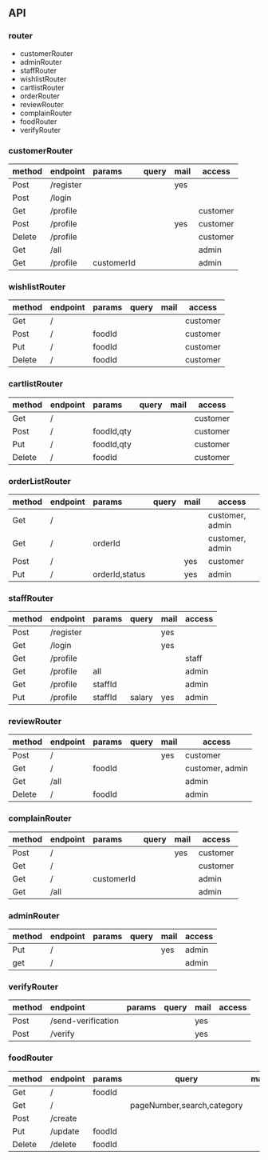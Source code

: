 ## API
### router
- customerRouter
- adminRouter
- staffRouter
- wishlistRouter
- cartlistRouter
- orderRouter
- reviewRouter
- complainRouter
- foodRouter
- verifyRouter
### customerRouter
| method | endpoint | params | query | mail|access|
| :----- | :------- | :----- | ----- | ----| -----|
| Post  | /register |        |       | yes | |
| Post  | /login    |        |       |     ||
| Get   | /profile | | | |customer|
| Post  | /profile |    |     |yes  |customer|
| Delete| /profile |  | | |customer|
| Get   | /all | | | |admin|
| Get   | /profile | customerId| | |admin|

### wishlistRouter
| method | endpoint | params | query | mail|access|
| :----- | :------- | :----- | ----- | ----|------|
| Get  | / |        |       |  | customer |
| Post  | / |  foodId      |  |  | customer |
| Put  | / |  foodId   |       |  | customer |
| Delete  | / | foodId   |       |  | customer |

### cartlistRouter
| method | endpoint | params | query | mail|access|
| :----- | :------- | :----- | ----- | ----|------|
| Get  | / |        |       |  | customer |
| Post  | / |  foodId,qty |  |  | customer |
| Put  | / |  foodId,qty   |       |  | customer |
| Delete  | / | foodId   |       |  | customer |

### orderListRouter
| method | endpoint | params | query | mail|access|
| :----- | :------- | :----- | ----- | ----|------|
| Get  | / |        |       |  | customer, admin |
| Get  | / |  orderId      |       |  | customer, admin |
| Post  | / |   |  |  yes| customer |
| Put  | / |  orderId,status   |       | yes | admin |

### staffRouter
| method | endpoint | params | query | mail|access|
| :----- | :------- | :----- | ----- | ----|------|
|Post | /register |      | | yes| |
|Get | /login |      | | yes| |
|Get | /profile |      | | | staff|
|Get | /profile | all     | | | admin|
|Get | /profile | staffId     | | | admin|
|Put | /profile | staffId |salary |yes | admin|


### reviewRouter
| method | endpoint | params | query | mail|access|
| :----- | :------- | :----- | ----- | ----|------|
|Post | / | | | yes | customer |
|Get | / | foodId | | | customer, admin|
|Get | /all | | | | admin |
|Delete | /| foodId | | | admin|

### complainRouter
| method | endpoint | params | query | mail|access|
| :----- | :------- | :----- | ----- | ----|------|
|Post | / | | |yes | customer |
|Get | / |   | | | customer|
|Get | / | customerId  | | |  admin|
|Get | /all | | | | admin| 


### adminRouter
| method | endpoint | params | query | mail|access|
| :----- | :------- | :----- | ----- | ----|------|
|Put | / | | | yes | admin|
|get | / | | |  | admin|


### verifyRouter
| method | endpoint | params | query | mail|access|
| :----- | :------- | :----- | ----- | ----|------|
|Post | /send-verification |      | | yes| |
|Post | /verify |      | | yes| |

### foodRouter
| method | endpoint | params | query | mail|access|
| :----- | :------- | :----- | ----- | ----|------|
| Get | / | foodId |  |  | customer,admin |
| Get | / | |pageNumber,search,category | | customer,admin|
| Post | /create | | | | admin |
| Put | /update | foodId |  |  | admin |
| Delete | /delete | foodId |  |  | admin |

